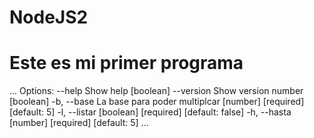 # NodeJS2
# Este es mi primer programa

...
Options:
      --help     Show help                                             [boolean]
      --version  Show version number                                   [boolean]
  -b, --base     La base para poder multiplcar  [number] [required] [default: 5]
  -l, --listar                             [boolean] [required] [default: false]
  -h, --hasta                                   [number] [required] [default: 5]
...